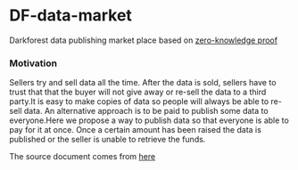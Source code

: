 # DF-data-market
Darkforest data publishing market place based on [zero-knowledge proof](https://en.wikipedia.org/wiki/Zero-knowledge_proof) 

### Motivation
Sellers try and sell data all the time. After the data is sold, sellers have to trust that that the buyer will not give away or re-sell the data to a third party.It is easy to make copies of data so people will always be able to re-sell data. An alternative approach is to be paid to publish some data to everyone.Here we propose a way to publish data so that everyone is able to pay for it at once. Once a certain amount has been raised the data is published or the seller is unable to retrieve the funds.

The source document comes from [here](https://hackmd.io/3D4lOndVSi6Ee0W_XL4Jrw?view)
